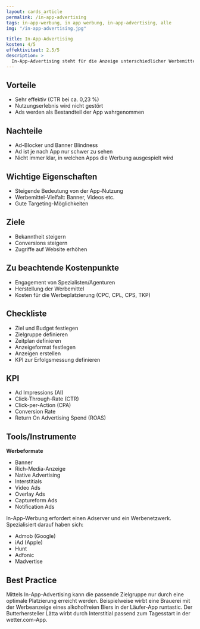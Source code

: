 ```yaml
---
layout: cards_article
permalink: /in-app-advertising
tags: in-app-werbung, in app werbung, in-app-advertising, alle
img: "/in-app-advertising.jpg"

title: In-App-Advertising
kosten: 4/5
effektivitaet: 2.5/5
description: >
  In-App-Advertising steht für die Anzeige unterschiedlicher Werbemittel innerhalb einer mobilen App. Die Werbemittel können dabei Banner, Rich Media Ads oder Interstitials umfassen. In-App-Advertisting wird oft von kostenfreien Apps genutzt, um diese doch noch zu monetarisieren sowie deren Entwicklungs- und Wartungskosten ausgleichen zu können. Da der mobile Markt stetig wächst und bereits einen grossen Umfang erreicht hat, ist das Potenzial von In-App-Werbung gross. Im Vergleich zur normalen Online-Werbung müssen Werbemittel bei In-App Ads noch besser in die Applikation integriert und auf deren Design abgestimmt werden.
---
```


## Vorteile

- Sehr effektiv (CTR bei ca. 0,23 %)
- Nutzungserlebnis wird nicht gestört
- Ads werden als Bestandteil der App wahrgenommen

## Nachteile

- Ad-Blocker und Banner Blindness
- Ad ist je nach App nur schwer zu sehen
- Nicht immer klar, in welchen Apps die Werbung ausgespielt wird

## Wichtige Eigenschaften

- Steigende Bedeutung von der App-Nutzung
- Werbemittel-Vielfalt: Banner, Videos etc.
- Gute Targeting-Möglichkeiten

## Ziele

- Bekanntheit steigern
- Conversions steigern
- Zugriffe auf Website erhöhen

## Zu beachtende Kostenpunkte

- Engagement von Spezialisten/Agenturen
- Herstellung der Werbemittel
- Kosten für die Werbeplatzierung (CPC, CPL, CPS, TKP)

## Checkliste

- Ziel und Budget festlegen
- Zielgruppe definieren
- Zeitplan definieren
- Anzeigeformat festlegen
- Anzeigen erstellen
- KPI zur Erfolgsmessung definieren

## KPI

- Ad Impressions (AI)
- Click-Through-Rate (CTR)
- Click-per-Action (CPA)
- Conversion Rate
- Return On Advertising Spend (ROAS)

## Tools/Instrumente

**Werbeformate**

- Banner
- Rich-Media-Anzeige
- Native Advertising
- Interstitials
- Video Ads
- Overlay Ads
- Captureform Ads
- Notification Ads

In-App-Werbung erfordert einen Adserver und ein Werbenetzwerk. Spezialisiert darauf haben sich:

- Admob (Google)
- iAd (Apple)
- Hunt
- Adfonic
- Madvertise

## Best Practice

Mittels In-App-Advertising kann die passende Zielgruppe nur durch eine optimale Platzierung erreicht werden. Beispielweise wirbt eine Brauerei mit der Werbeanzeige eines alkoholfreien Biers in der Läufer-App runtastic. Der Butterhersteller Lätta wirbt durch Interstitial passend zum Tagesstart in der wetter.com-App.

